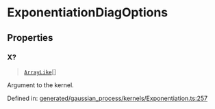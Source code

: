 # ExponentiationDiagOptions

## Properties

### X?

> [`ArrayLike`](../types/ArrayLike.md)[]

Argument to the kernel.

Defined in:  [generated/gaussian\_process/kernels/Exponentiation.ts:257](https://github.com/transitive-bullshit/scikit-learn-ts/blob/122b3c0/packages/sklearn/src/generated/gaussian_process/kernels/Exponentiation.ts#L257)
